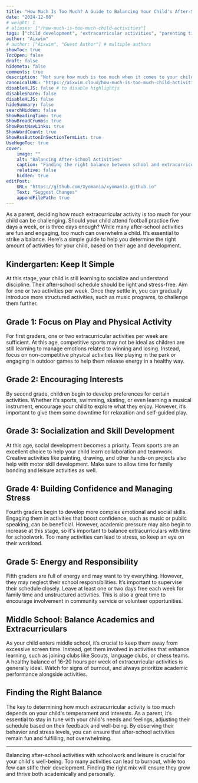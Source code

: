 ```yaml
---
title: "How Much Is Too Much? A Guide to Balancing Your Child's After-School Activities"
date: "2024-12-08"
# weight: 1
# aliases: ["/how-much-is-too-much-child-activities"]
tags: ["child development", "extracurricular activities", "parenting tips", "kids activities", "school balance"]
author: "Aixwim"
# author: ["Aixwim", "Guest Author"] # multiple authors
showToc: true
TocOpen: false
draft: false
hidemeta: false
comments: true
description: "Not sure how much is too much when it comes to your child's after-school activities? Here’s a practical guide to help you find the perfect balance based on their age and needs."
canonicalURL: "https://aixwim.cloud/how-much-is-too-much-child-activities"
disableHLJS: false # to disable highlightjs
disableShare: false
disableHLJS: false
hideSummary: false
searchHidden: false
ShowReadingTime: true
ShowBreadCrumbs: true
ShowPostNavLinks: true
ShowWordCount: true
ShowRssButtonInSectionTermList: true
UseHugoToc: true
cover:
    image: ""
    alt: "Balancing After-School Activities"
    caption: "Finding the right balance between school and extracurriculars"
    relative: false
    hidden: true
editPost:
    URL: "https://github.com/Xyomania/xyomania.github.io"
    Text: "Suggest Changes"
    appendFilePath: true
---
```


As a parent, deciding how much extracurricular activity is too much for your child can be challenging. Should your child attend football practice five days a week, or is three days enough? While many after-school activities are fun and engaging, too much can overwhelm a child. It’s essential to strike a balance. Here’s a simple guide to help you determine the right amount of activities for your child, based on their age and development.

<!--more-->

## Kindergarten: Keep It Simple

At this stage, your child is still learning to socialize and understand discipline. Their after-school schedule should be light and stress-free. Aim for one or two activities per week. Once they settle in, you can gradually introduce more structured activities, such as music programs, to challenge them further.

## Grade 1: Focus on Play and Physical Activity

For first graders, one or two extracurricular activities per week are sufficient. At this age, competitive sports may not be ideal as children are still learning to manage emotions related to winning and losing. Instead, focus on non-competitive physical activities like playing in the park or engaging in outdoor games to help them release energy in a healthy way.

## Grade 2: Encouraging Interests

By second grade, children begin to develop preferences for certain activities. Whether it’s sports, swimming, skating, or even learning a musical instrument, encourage your child to explore what they enjoy. However, it’s important to give them some downtime for relaxation and self-guided play.

## Grade 3: Socialization and Skill Development

At this age, social development becomes a priority. Team sports are an excellent choice to help your child learn collaboration and teamwork. Creative activities like painting, drawing, and other hands-on projects also help with motor skill development. Make sure to allow time for family bonding and leisure activities as well.

## Grade 4: Building Confidence and Managing Stress

Fourth graders begin to develop more complex emotional and social skills. Engaging them in activities that boost confidence, such as music or public speaking, can be beneficial. However, academic pressure may also begin to increase at this stage, so it's important to balance extracurriculars with time for schoolwork. Too many activities can lead to stress, so keep an eye on their workload.

## Grade 5: Energy and Responsibility

Fifth graders are full of energy and may want to try everything. However, they may neglect their school responsibilities. It’s important to supervise their schedule closely. Leave at least one or two days free each week for family time and unstructured activities. This is also a great time to encourage involvement in community service or volunteer opportunities.

## Middle School: Balance Academics and Extracurriculars

As your child enters middle school, it’s crucial to keep them away from excessive screen time. Instead, get them involved in activities that enhance learning, such as joining clubs like Scouts, language clubs, or chess teams. A healthy balance of 16-20 hours per week of extracurricular activities is generally ideal. Watch for signs of burnout, and always prioritize academic performance alongside activities.

## Finding the Right Balance

The key to determining how much extracurricular activity is too much depends on your child's temperament and interests. As a parent, it’s essential to stay in tune with your child's needs and feelings, adjusting their schedule based on their feedback and well-being. By observing their behavior and stress levels, you can ensure that after-school activities remain fun and fulfilling, not overwhelming.

---

Balancing after-school activities with schoolwork and leisure is crucial for your child's well-being. Too many activities can lead to burnout, while too few can stifle their development. Finding the right mix will ensure they grow and thrive both academically and personally.
